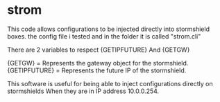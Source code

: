 # strom


This code allows configurations to be injected directly into stormshield boxes.
the config file i tested and in the folder it is called "strom.cli"

There are 2 variables to respect {GETIPFUTURE} And {GETGW}

{GETGW} = Represents the gateway object for the stormshield.
{GETIPFUTURE} = Represents the future IP of the stormshield.

This software is useful for being able to inject configurations directly on stormshields
When they are in IP address 10.0.0.254.